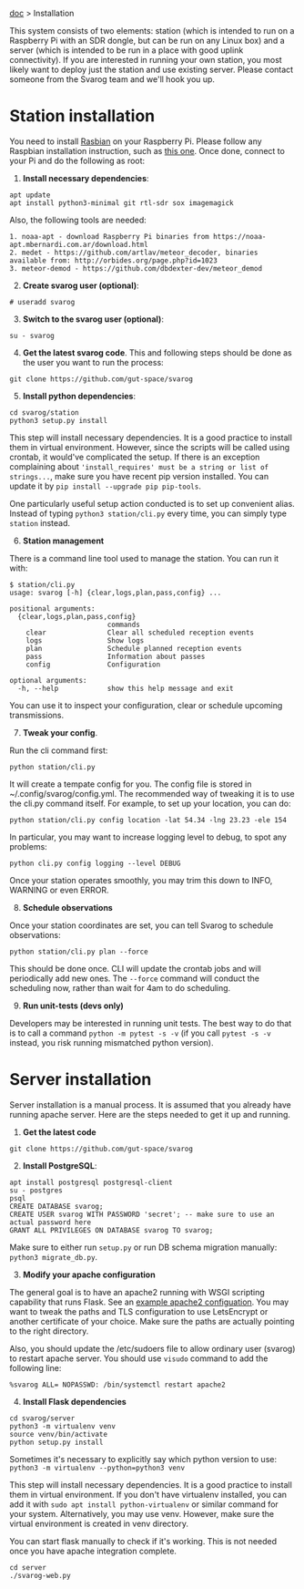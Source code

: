 [doc](../README.md) > Installation

This system consists of two elements: station (which is intended to run on a Raspberry Pi with an SDR dongle, but can
be run on any Linux box) and a server (which is intended to be run in a place with good uplink connectivity). If
you are interested in running your own station, you most likely want to deploy just the station and use existing
server. Please contact someone from the Svarog team and we'll hook you up.

# Station installation

You need to install [Rasbian](https://www.raspbian.org/) on your Raspberry Pi. Please follow any Raspbian installation
instruction, such as [this one](https://www.raspberrypi.org/documentation/installation/installing-images/). Once
done, connect to your Pi and do the following as root:

1. **Install necessary dependencies**:

```
apt update
apt install python3-minimal git rtl-sdr sox imagemagick
```

Also, the following tools are needed:

    1. noaa-apt - download Raspberry Pi binaries from https://noaa-apt.mbernardi.com.ar/download.html
    2. medet - https://github.com/artlav/meteor_decoder, binaries available from: http://orbides.org/page.php?id=1023
    3. meteor-demod - https://github.com/dbdexter-dev/meteor_demod

2. **Create svarog user (optional)**:

```
# useradd svarog
```

3. **Switch to the svarog user (optional)**:
```
su - svarog
```

4. **Get the latest svarog code**. This and following steps should be done as the user you want to run
the process:

```
git clone https://github.com/gut-space/svarog
```

5. **Install python dependencies**:

```
cd svarog/station
python3 setup.py install
```

This step will install necessary dependencies. It is a good practice to install them in virtual environment. However,
since the scripts will be called using crontab, it would've complicated the setup. If there is an exception
complaining about `'install_requires' must be a string or list of strings...`, make sure you have recent pip
version installed. You can update it by `pip install --upgrade pip pip-tools`.

One particularly useful setup action conducted is to set up convenient alias. Instead of typing `python3 station/cli.py`
every time, you can simply type `station` instead.

6. **Station management**

There is a command line tool used to manage the station. You can run it with:

```
$ station/cli.py 
usage: svarog [-h] {clear,logs,plan,pass,config} ...

positional arguments:
  {clear,logs,plan,pass,config}
                        commands
    clear               Clear all scheduled reception events
    logs                Show logs
    plan                Schedule planned reception events
    pass                Information about passes
    config              Configuration

optional arguments:
  -h, --help            show this help message and exit
```

You can use it to inspect your configuration, clear or schedule upcoming transmissions.

7. **Tweak your config**.

Run the cli command first:
```
python station/cli.py
```

It will create a tempate config for you. The config file is stored in ~/.config/svarog/config.yml. The recommended way of tweaking it is to use the cli.py command itself. For example, to set up your location, you can do:

```
python station/cli.py config location -lat 54.34 -lng 23.23 -ele 154
```

In particular, you may want to increase logging level to debug, to spot any problems: 

```shell
python cli.py config logging --level DEBUG
```

Once your station operates smoothly, you may trim this down to INFO, WARNING or even ERROR.

8. **Schedule observations**

Once your station coordinates are set, you can tell Svarog to schedule observations:

```
python station/cli.py plan --force
```

This should be done once. CLI will update the crontab jobs and will periodically add new ones. The `--force` command will conduct the scheduling now, rather than wait for 4am to do scheduling.

9. **Run unit-tests (devs only)**

Developers may be interested in running unit tests. The best way to do that is to call a command `python -m pytest -s -v` (if you call `pytest -s -v` instead, you risk running mismatched python version).

# Server installation

Server installation is a manual process. It is assumed that you already have running apache server. Here are the steps needed to get it up and running.

1. **Get the latest code**

```
git clone https://github.com/gut-space/svarog
```

2. **Install PostgreSQL**:

```
apt install postgresql postgresql-client
su - postgres
psql
CREATE DATABASE svarog;
CREATE USER svarog WITH PASSWORD 'secret'; -- make sure to use an actual password here
GRANT ALL PRIVILEGES ON DATABASE svarog TO svarog;
```

Make sure to either run `setup.py` or run DB schema migration manually: `python3 migrate_db.py`.

3. **Modify your apache configuration**

The general goal is to have an apache2 running with WSGI scripting capability that runs Flask. See an [example
apache2 configuation](apache2/svarog.conf). You may want to tweak the paths and TLS configuration to use LetsEncrypt
or another certificate of your choice. Make sure the paths are actually pointing to the right directory.

Also, you should update the /etc/sudoers file to allow ordinary user (svarog) to restart apache server.
You should use `visudo` command to add the following line:

```
%svarog ALL= NOPASSWD: /bin/systemctl restart apache2
```

4. **Install Flask dependencies**

```
cd svarog/server
python3 -m virtualenv venv
source venv/bin/activate
python setup.py install
```

Sometimes it's necessary to explicitly say which python version to use: `python3 -m virtualenv --python=python3 venv`

This step will install necessary dependencies. It is a good practice to install them in virtual environment. If you don't have virtualenv
installed, you can add it with `sudo apt install python-virtualenv`
or similar command for your system. Alternatively, you may use venv.
However, make sure the virtual environment is created in venv directory.

You can start flask manually to check if it's working. This is not needed once you have apache integration complete.

```
cd server
./svarog-web.py
```
